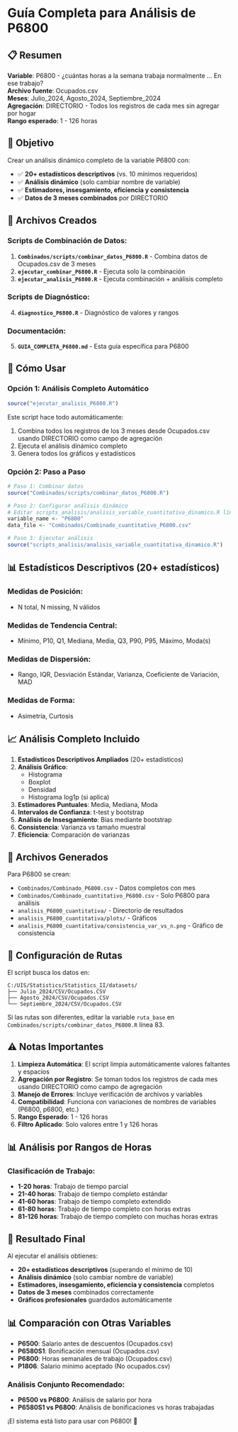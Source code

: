 # Guía Completa para Análisis de P6800

## 📋 Resumen

**Variable**: P6800 - ¿cuántas horas a la semana trabaja normalmente ... En ese trabajo?  
**Archivo fuente**: Ocupados.csv  
**Meses**: Julio_2024, Agosto_2024, Septiembre_2024  
**Agregación**: DIRECTORIO - Todos los registros de cada mes sin agregar por hogar  
**Rango esperado**: 1 - 126 horas

## 🎯 Objetivo

Crear un análisis dinámico completo de la variable P6800 con:
- ✅ **20+ estadísticos descriptivos** (vs. 10 mínimos requeridos)
- ✅ **Análisis dinámico** (solo cambiar nombre de variable)
- ✅ **Estimadores, insesgamiento, eficiencia y consistencia**
- ✅ **Datos de 3 meses combinados** por DIRECTORIO

## 📁 Archivos Creados

### Scripts de Combinación de Datos:
1. **`Combinados/scripts/combinar_datos_P6800.R`** - Combina datos de Ocupados.csv de 3 meses
2. **`ejecutar_combinar_P6800.R`** - Ejecuta solo la combinación
3. **`ejecutar_analisis_P6800.R`** - Ejecuta combinación + análisis completo

### Scripts de Diagnóstico:
4. **`diagnostico_P6800.R`** - Diagnóstico de valores y rangos

### Documentación:
5. **`GUIA_COMPLETA_P6800.md`** - Esta guía específica para P6800

## 🚀 Cómo Usar

### Opción 1: Análisis Completo Automático
```r
source("ejecutar_analisis_P6800.R")
```
Este script hace todo automáticamente:
1. Combina todos los registros de los 3 meses desde Ocupados.csv usando DIRECTORIO como campo de agregación
2. Ejecuta el análisis dinámico completo
3. Genera todos los gráficos y estadísticos

### Opción 2: Paso a Paso
```r
# Paso 1: Combinar datos
source("Combinados/scripts/combinar_datos_P6800.R")

# Paso 2: Configurar análisis dinámico
# Editar scripts_analisis/analisis_variable_cuantitativa_dinamico.R líneas 5-6:
variable_name <- "P6800"
data_file <- "Combinados/Combinado_cuantitativo_P6800.csv"

# Paso 3: Ejecutar análisis
source("scripts_analisis/analisis_variable_cuantitativa_dinamico.R")
```

## 📊 Estadísticos Descriptivos (20+ estadísticos)

### Medidas de Posición:
- N total, N missing, N válidos

### Medidas de Tendencia Central:
- Mínimo, P10, Q1, Mediana, Media, Q3, P90, P95, Máximo, Moda(s)

### Medidas de Dispersión:
- Rango, IQR, Desviación Estándar, Varianza, Coeficiente de Variación, MAD

### Medidas de Forma:
- Asimetría, Curtosis

## 📈 Análisis Completo Incluido

1. **Estadísticos Descriptivos Ampliados** (20+ estadísticos)
2. **Análisis Gráfico**:
   - Histograma
   - Boxplot
   - Densidad
   - Histograma log1p (si aplica)
3. **Estimadores Puntuales**: Media, Mediana, Moda
4. **Intervalos de Confianza**: t-test y bootstrap
5. **Análisis de Insesgamiento**: Bias mediante bootstrap
6. **Consistencia**: Varianza vs tamaño muestral
7. **Eficiencia**: Comparación de varianzas

## 📂 Archivos Generados

Para P6800 se crean:
- `Combinados/Combinado_P6800.csv` - Datos completos con mes
- `Combinados/Combinado_cuantitativo_P6800.csv` - Solo P6800 para análisis
- `analisis_P6800_cuantitativa/` - Directorio de resultados
- `analisis_P6800_cuantitativa/plots/` - Gráficos
- `analisis_P6800_cuantitativa/consistencia_var_vs_n.png` - Gráfico de consistencia

## 🔧 Configuración de Rutas

El script busca los datos en:
```
C:/UIS/Statistics/Statistics_II/datasets/
├── Julio_2024/CSV/Ocupados.CSV
├── Agosto_2024/CSV/Ocupados.CSV
└── Septiembre_2024/CSV/Ocupados.CSV
```

Si las rutas son diferentes, editar la variable `ruta_base` en `Combinados/scripts/combinar_datos_P6800.R` línea 83.

## ⚠️ Notas Importantes

1. **Limpieza Automática**: El script limpia automáticamente valores faltantes y espacios
2. **Agregación por Registro**: Se toman todos los registros de cada mes usando DIRECTORIO como campo de agregación
3. **Manejo de Errores**: Incluye verificación de archivos y variables
4. **Compatibilidad**: Funciona con variaciones de nombres de variables (P6800, p6800, etc.)
5. **Rango Esperado**: 1 - 126 horas
6. **Filtro Aplicado**: Solo valores entre 1 y 126 horas

## 📊 Análisis por Rangos de Horas

### Clasificación de Trabajo:
- **1-20 horas**: Trabajo de tiempo parcial
- **21-40 horas**: Trabajo de tiempo completo estándar
- **41-60 horas**: Trabajo de tiempo completo extendido
- **61-80 horas**: Trabajo de tiempo completo con horas extras
- **81-126 horas**: Trabajo de tiempo completo con muchas horas extras

## 🎯 Resultado Final

Al ejecutar el análisis obtienes:
- **20+ estadísticos descriptivos** (superando el mínimo de 10)
- **Análisis dinámico** (solo cambiar nombre de variable)
- **Estimadores, insesgamiento, eficiencia y consistencia** completos
- **Datos de 3 meses** combinados correctamente
- **Gráficos profesionales** guardados automáticamente

## 📊 Comparación con Otras Variables

- **P6500**: Salario antes de descuentos (Ocupados.csv)
- **P6580S1**: Bonificación mensual (Ocupados.csv) 
- **P6800**: Horas semanales de trabajo (Ocupados.csv)
- **P1806**: Salario mínimo aceptado (No ocupados.csv)

### Análisis Conjunto Recomendado:
- **P6500 vs P6800**: Análisis de salario por hora
- **P6580S1 vs P6800**: Análisis de bonificaciones vs horas trabajadas

¡El sistema está listo para usar con P6800! 🚀
